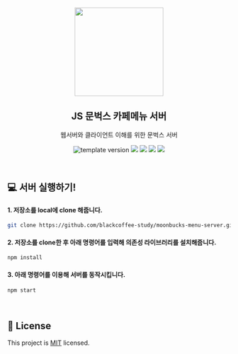 <br/>
<p align="middle">
  <img width="200px;" src="https://github.com/blackcoffee-study/moonbucks-menu/raw/main/src/images/moonbucks.png"/>
</p>
<h2 align="middle">JS 문벅스 카페메뉴 서버</h2>
<p align="middle">웹서버와 클라이언트 이해를 위한 문벅스 서버</p>
<p align="middle">
  <img src="https://img.shields.io/badge/version-1.0.0-blue?style=flat-square" alt="template version"/>
  <img src="https://img.shields.io/badge/language-html-red.svg?style=flat-square"/>
  <img src="https://img.shields.io/badge/language-css-blue.svg?style=flat-square"/>
  <img src="https://img.shields.io/badge/language-js-yellow.svg?style=flat-square"/>
  <a href="https://github.com/blackcoffee-study/js-lv1-book-manual/blob/main/LICENSE" target="_blank">
    <img src="https://img.shields.io/github/license/blackcoffee-study/moonbucks-menu.svg?style=flat-square&label=license&color=08CE5D"/>
  </a>
</p>

<br/>

## 💻 서버 실행하기!

#### 1. 저장소를 local에 clone 해줍니다.

```sh
git clone https://github.com/blackcoffee-study/moonbucks-menu-server.git
```

#### 2. 저장소를 clone한 후 아래 명령어를 입력해 의존성 라이브러리를 설치해줍니다.

```sh
npm install
```

#### 3. 아래 명령어를 이용해 서버를 동작시킵니다.

```sh
npm start
```

<br/>

## 📝 License

This project is [MIT](https://github.com/blackcoffee-study/moonbucks-menu-server/blob/main/LICENSE) licensed.
